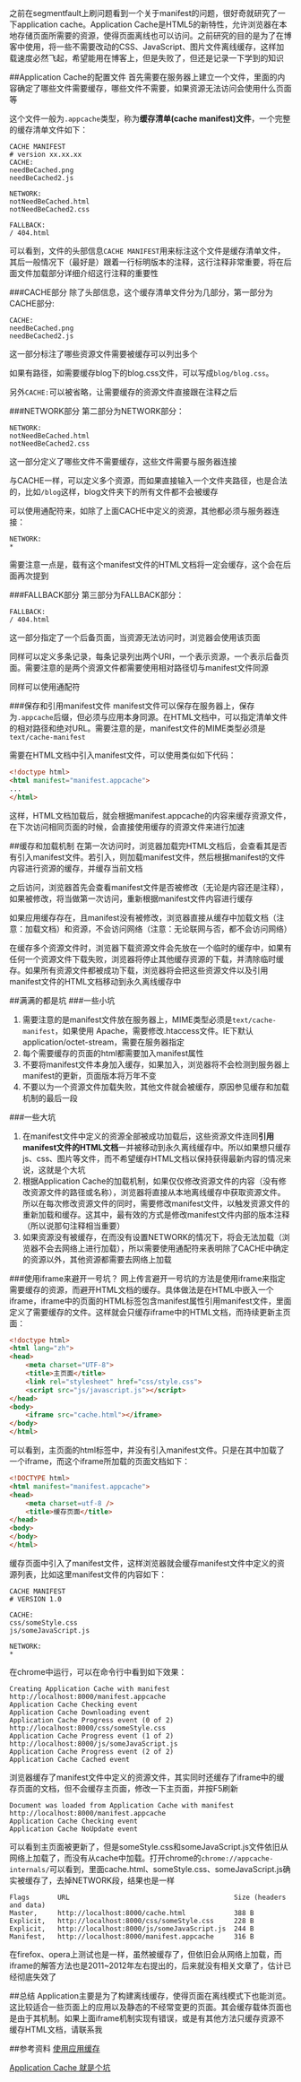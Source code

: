 之前在segmentfault上刷问题看到一个关于manifest的问题，很好奇就研究了一下application cache。Application Cache是HTML5的新特性，允许浏览器在本地存储页面所需要的资源，使得页面离线也可以访问。之前研究的目的是为了在博客中使用，将一些不需要改动的CSS、JavaScript、图片文件离线缓存，这样加载速度必然飞起，希望能用在博客上，但是失败了，但还是记录一下学到的知识

<!-- more -->

##Application Cache的配置文件
首先需要在服务器上建立一个文件，里面的内容确定了哪些文件需要缓存，哪些文件不需要，如果资源无法访问会使用什么页面等

这个文件一般为```.appcache```类型，称为**缓存清单(cache manifest)文件**，一个完整的缓存清单文件如下：
```
CACHE MANIFEST
# version xx.xx.xx
CACHE:
needBeCached.png
needBeCached2.js

NETWORK:
notNeedBeCached.html
notNeedBeCached2.css

FALLBACK:
/ 404.html
```
可以看到，文件的头部信息```CACHE MANIFEST```用来标注这个文件是缓存清单文件，其后一般情况下（最好是）跟着一行标明版本的注释，这行注释非常重要，将在后面文件加载部分详细介绍这行注释的重要性

###CACHE部分
除了头部信息，这个缓存清单文件分为几部分，第一部分为CACHE部分: 
```
CACHE:
needBeCached.png
needBeCached2.js
```
这一部分标注了哪些资源文件需要被缓存可以列出多个

如果有路径，如需要缓存blog下的blog.css文件，可以写成```blog/blog.css```。

另外```CACHE:```可以被省略，让需要缓存的资源文件直接跟在注释之后

###NETWORK部分
第二部分为NETWORK部分：
```
NETWORK:
notNeedBeCached.html
notNeedBeCached2.css
```
这一部分定义了哪些文件不需要缓存，这些文件需要与服务器连接

与CACHE一样，可以定义多个资源，而如果直接输入一个文件夹路径，也是合法的，比如```/blog```这样，blog文件夹下的所有文件都不会被缓存

可以使用通配符来，如除了上面CACHE中定义的资源，其他都必须与服务器连接：
```
NETWORK:
*
```

需要注意一点是，载有这个manifest文件的HTML文档将一定会缓存，这个会在后面再次提到

###FALLBACK部分
第三部分为FALLBACK部分：
```
FALLBACK:
/ 404.html
```
这一部分指定了一个后备页面，当资源无法访问时，浏览器会使用该页面

同样可以定义多条记录，每条记录列出两个URI，一个表示资源，一个表示后备页面。需要注意的是两个资源文件都需要使用相对路径切与manifest文件同源

同样可以使用通配符

###保存和引用manifest文件
manifest文件可以保存在服务器上，保存为```.appcache```后缀，但必须与应用本身同源。在HTML文档中，可以指定清单文件的相对路径和绝对URL。需要注意的是，manifest文件的MIME类型必须是```text/cache-manifest```

需要在HTML文档中引入manifest文件，可以使用类似如下代码：
```html
<!doctype html>
<html manifest="manifest.appcache">
...
</html>
```
这样，HTML文档加载后，就会根据manifest.appcache的内容来缓存资源文件，在下次访问相同页面的时候，会直接使用缓存的资源文件来进行加速

##缓存和加载机制
在第一次访问时，浏览器加载完HTML文档后，会查看其是否有引入manifest文件。若引入，则加载manifest文件，然后根据manifest的文件内容进行资源的缓存，并缓存当前文档

之后访问，浏览器首先会查看manifest文件是否被修改（无论是内容还是注释），如果被修改，将当做第一次访问，重新根据manifest文件内容进行缓存

如果应用缓存存在，且manifest没有被修改，浏览器直接从缓存中加载文档（注意：加载文档）和资源，不会访问网络（注意：无论联网与否，都不会访问网络）

在缓存多个资源文件时，浏览器下载资源文件会先放在一个临时的缓存中，如果有任何一个资源文件下载失败，浏览器将停止其他缓存资源的下载，并清除临时缓存。如果所有资源文件都被成功下载，浏览器将会把这些资源文件以及引用manifest文件的HTML文档移动到永久离线缓存中

##满满的都是坑
###一些小坑
1. 需要注意的是manifest文件放在服务器上，MIME类型必须是```text/cache-manifest```，如果使用 Apache，需要修改.htaccess文件。IE下默认application/octet-stream，需要在服务器指定
2. 每个需要缓存的页面的html都需要加入manifest属性
3. 不要将manifest文件本身加入缓存，如果加入，浏览器将不会检测到服务器上manifest的更新，页面版本将万年不变
4. 不要以为一个资源文件加载失败，其他文件就会被缓存，原因参见缓存和加载机制的最后一段

###一些大坑
1. 在manifest文件中定义的资源全部被成功加载后，这些资源文件连同**引用manifest文件的HTML文档**一并被移动到永久离线缓存中。所以如果想只缓存js、css、图片等文件，而不希望缓存HTML文档以保持获得最新内容的情况来说，这就是个大坑
2. 根据Application Cache的加载机制，如果仅仅修改资源文件的内容（没有修改资源文件的路径或名称），浏览器将直接从本地离线缓存中获取资源文件。所以在每次修改资源文件的同时，需要修改manifest文件，以触发资源文件的重新加载和缓存。这其中，最有效的方式是修改manifest文件内部的版本注释（所以说那句注释相当重要）
3. 如果资源没有被缓存，在而没有设置NETWORK的情况下，将会无法加载（浏览器不会去网络上进行加载），所以需要使用通配符来表明除了CACHE中确定的资源以外，其他资源都需要去网络上加载

###使用iframe来避开一号坑？
网上传言避开一号坑的方法是使用iframe来指定需要缓存的资源，而避开HTML文档的缓存。具体做法是在HTML中嵌入一个iframe，iframe中的页面的HTML标签包含manifest属性引用manifest文件，里面定义了需要缓存的文件。这样就会只缓存iframe中的HTML文档，而持续更新主页面：
```html
<!doctype html>
<html lang="zh">
<head>
    <meta charset="UTF-8">
    <title>主页面</title>
    <link rel="stylesheet" href="css/style.css">
    <script src="js/javascript.js"></script>
</head>
<body>
    <iframe src="cache.html"></iframe>
</body>
</html>
```
可以看到，主页面的html标签中，并没有引入manifest文件。只是在其中加载了一个iframe，而这个iframe所加载的页面文档如下：
```html
<!DOCTYPE html>
<html manifest="manifest.appcache">
<head>
    <meta charset=utf-8 />
    <title>缓存页面</title>
</head>
<body>
</body>
</html>
```
缓存页面中引入了manifest文件，这样浏览器就会缓存manifest文件中定义的资源列表，比如这里manifest文件的内容如下：
```
CACHE MANIFEST
# VERSION 1.0

CACHE:
css/someStyle.css
js/someJavaScript.js

NETWORK:
*
```
在chrome中运行，可以在命令行中看到如下效果：
```
Creating Application Cache with manifest http://localhost:8000/manifest.appcache
Application Cache Checking event
Application Cache Downloading event
Application Cache Progress event (0 of 2) http://localhost:8000/css/someStyle.css
Application Cache Progress event (1 of 2) http://localhost:8000/js/someJavaScript.js
Application Cache Progress event (2 of 2)
Application Cache Cached event 
```
浏览器缓存了manifest文件中定义的资源文件，其实同时还缓存了iframe中的缓存页面的文档，但不会缓存主页面，修改一下主页面，并按F5刷新
```
Document was loaded from Application Cache with manifest http://localhost:8000/manifest.appcache
Application Cache Checking event
Application Cache NoUpdate event 
```
可以看到主页面被更新了，但是someStyle.css和someJavaScript.js文件依旧从网络上加载了，而没有从cache中加载。打开chrome的```chrome://appcache-internals/```可以看到，里面cache.html、someStyle.css、someJavaScript.js确实被缓存了，去掉NETWORK段，结果也是一样
```
Flags       URL                                         Size (headers and data)
Master,     http://localhost:8000/cache.html            388 B
Explicit,   http://localhost:8000/css/someStyle.css     228 B
Explicit,   http://localhost:8000/js/someJavaScript.js  244 B
Manifest,   http://localhost:8000/manifest.appcache     316 B
```
在firefox、opera上测试也是一样，虽然被缓存了，但依旧会从网络上加载，而iframe的解答方法也是2011~2012年左右提出的，后来就没有相关文章了，估计已经彻底失效了

##总结
Application主要是为了构建离线缓存，使得页面在离线模式下也能浏览。这比较适合一些页面上的应用以及静态的不经常变更的页面。其会缓存载体页面也是由于其机制。如果上面iframe机制实现有错误，或是有其他方法只缓存资源不缓存HTML文档，请联系我

##参考资料
[使用应用缓存](https://developer.mozilla.org/zh-CN/docs/HTML/Using_the_application_cache)

[Application Cache 就是个坑](http://zoomzhao.com/2012/11/08/application-cache-is-a-douchebag/)


